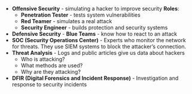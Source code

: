 - **Offensive Security** - simulating a hacker to improve security
  **Roles**:
  - **Penetration Tester** - tests system vulnerabilities
  - **Red Teamer** - simulates a real attack
  - **Security Engineer** - builds protection and security systems
- **Defensive Security** - **Blue Teams** - know how to react to an attack
- **SOC (Security Operations Center)** - Experts who monitor the network for threats. They use SIEM systems to block the attacker’s connection.
- **Threat Analysis** - Logs and public articles give us data about hackers
  - Who is attacking? 
  - What methods are used? 
  - Why are they attacking?
- **DFIR (Digital Forensics and Incident Response)** - Investigation and response to security incidents
